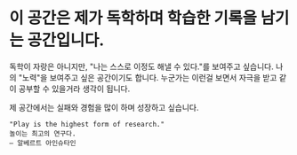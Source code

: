 # 이 공간은 제가 독학하며 학습한 기록을 남기는 공간입니다.
독학이 자랑은 아니지만, "나는 스스로 이정도 해낼 수 있다."를 보여주고 싶습니다.
나의 "노력"을 보여주고 싶은 공간이기도 합니다.
누군가는 이런걸 보면서 자극을 받고 같이 공부할 수 있을거라 생각이 됩니다.

제 공간에서는 실패와 경험을 많이 하며 성장하고 싶습니다.
```
"Play is the highest form of research."
놀이는 최고의 연구다.
– 알베르트 아인슈타인
```
